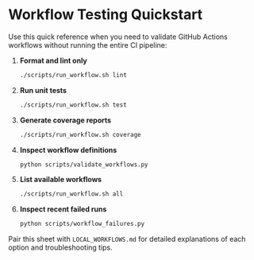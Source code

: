 # Workflow Testing Quickstart

Use this quick reference when you need to validate GitHub Actions workflows without running the entire CI pipeline:

1. **Format and lint only**
   ```bash
   ./scripts/run_workflow.sh lint
   ```

2. **Run unit tests**
   ```bash
   ./scripts/run_workflow.sh test
   ```

3. **Generate coverage reports**
   ```bash
   ./scripts/run_workflow.sh coverage
   ```

4. **Inspect workflow definitions**
   ```bash
   python scripts/validate_workflows.py
   ```

5. **List available workflows**
   ```bash
   ./scripts/run_workflow.sh all
   ```

6. **Inspect recent failed runs**
   ```bash
   python scripts/workflow_failures.py
   ```

Pair this sheet with `LOCAL_WORKFLOWS.md` for detailed explanations of each option and troubleshooting tips.
